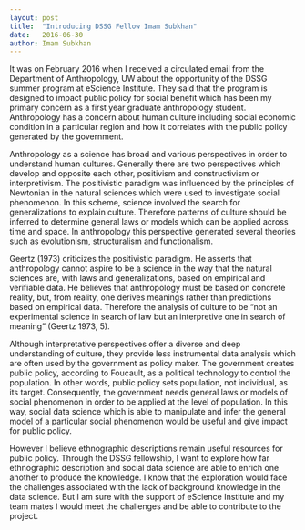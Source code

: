 ```yaml
---
layout: post
title:  "Introducing DSSG Fellow Imam Subkhan"
date:   2016-06-30
author: Imam Subkhan
---
```

 

It was on February 2016 when I received a circulated email from the Department of Anthropology, UW about the opportunity of the DSSG summer program at eScience Institute. They said that the program is designed to impact public policy for social benefit which has been my primary concern as a first year graduate anthropology student. Anthropology has a concern about human culture including social economic condition in a particular region and how it correlates with the public policy generated by the government.

Anthropology as a science has broad and various perspectives in order to understand human cultures. Generally there are two perspectives which develop and opposite each other, positivism and constructivism or interpretivism. The positivistic paradigm was influenced by the principles of Newtonian in the natural sciences which were used to investigate social phenomenon. In this scheme, science involved the search for generalizations to explain culture. Therefore patterns of culture should be inferred to determine general laws or models which can be applied across time and space. In anthropology this perspective generated several theories such as evolutionism, structuralism and functionalism.

Geertz (1973) criticizes the positivistic paradigm. He asserts that anthropology cannot aspire to be a science in the way that the natural sciences are, with laws and generalizations, based on empirical and verifiable data. He believes that anthropology must be based on concrete reality, but, from reality, one derives meanings rather than predictions based on empirical data. Therefore the analysis of culture to be “not an experimental science in search of law but an interpretive one in search of meaning” (Geertz 1973, 5).

Although interpretative perspectives offer a diverse and deep understanding of culture, they provide less instrumental data analysis which are often used by the government as policy maker. The government creates public policy, according to Foucault, as a political technology to control the population. In other words, public policy sets population, not individual, as its target. Consequently, the government needs general laws or models of social phenomenon in order to be applied at the level of population. In this way, social data science which is able to manipulate and infer the general model of a particular social phenomenon would be useful and give impact for public policy.

However I believe ethnographic descriptions remain useful resources for public policy. Through the DSSG fellowship, I want to explore how far ethnographic description and social data science are able to enrich one another to produce the knowledge. I know that the exploration would face the challenges associated with the lack of background knowledge in the data science. But I am sure with the support of eScience Institute and my team mates I would meet the challenges and be able to contribute to the project. 